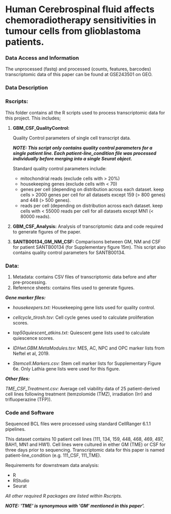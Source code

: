 # Human Cerebrospinal fluid affects chemoradiotherapy sensitivities in tumour cells from glioblastoma patients.

### Data Access and Information

The unprocessed (fastq) and processed (counts, features, barcodes) transcriptomic data of this paper can be found at GSE243501 on GEO. 

### Data Description
### **Rscripts:**
This folder contains all the R scripts used to process transcriptomic data for this project. This includes;

1. ****GBM_CSF_QualityControl:****

   Quality Control parameters of single cell transcript data.

    ***NOTE: This script only contains quality control parameters for a single patient line. Each patient-line_condition file was processed individually before merging into a single Seurat object.***

    Standard quality control parameters include:
   - mitochondrial reads (exclude cells with > 20%)
   - housekeeping genes (exclude cells with < 70)
   - genes per cell (depending on distribution across each dataset. keep cells > 2000 genes per cell for all datasets except 159 (> 800 genes) and 448 (> 500 genes).
   - reads per cell (depending on distribution across each dataset. keep cells with < 55000 reads per cell for all datasets except MN1 (< 80000 reads).
   
3. ****GBM_CSF_Analysis:**** Analysis of transcriptomic data and code required to generate figures of the paper. 
   
4. ****SANTB00134_GM_NM_CSF:**** Comparisons between GM, NM and CSF for patient SANTB00134 (for Supplementary figure 15m). This script also contains quality control parameters for SANTB00134. 

### **Data:** 
1. Metadata: contains CSV files of transcriptomic data before and after pre-processing.
2. Reference sheets: contains files used to generate figures.

  ***Gene marker files:***
   - *housekeepers.txt:* Housekeeping gene lists used for quality control.
   
   -  *cellcycle_tirosh.tsv:* Cell cycle genes used to calculate proliferation scores.
   
   -    *top50quiescent_atkins.txt:* Quiescent gene lists used to calculate quiescence scores.
   
   -  *IDHwt.GBM.MetaModules.tsv:* MES, AC, NPC and OPC marker lists from Neftel et al, 2019.
   
   -  *Stemcell.Markers.csv:* Stem cell marker lists for Supplementary Figure 6e. Only Lathia gene lists were used for this figure. 

  ***Other files:*** 

   *TME_CSF_Treatment.csv:* Average cell viability data of 25 patient-derived cell lines following treatment (temzolomide (TMZ), irradiation (Irr) and trifluoperazine (TFP)).  

### Code and Software

Sequenced BCL files were processed using standard CellRanger 6.1.1 pipelines. 

This dataset contains 10 patient cell lines (111, 134, 159, 448, 468, 469, 497, BAH1, MN1 and HW1). Cell lines were cultured in either GM (TME) or CSF for three days prior to sequencing. Transcriptomic data for this paper is named patient-line_condition (e.g. 111_CSF, 111_TME).

Requirements for downstream data analysis: 
- R
- RStudio
- Seurat

*All other required R packages are listed within Rscripts.* 

***NOTE: 'TME' is synonymous with 'GM' mentioned in this paper'.*** 
    
